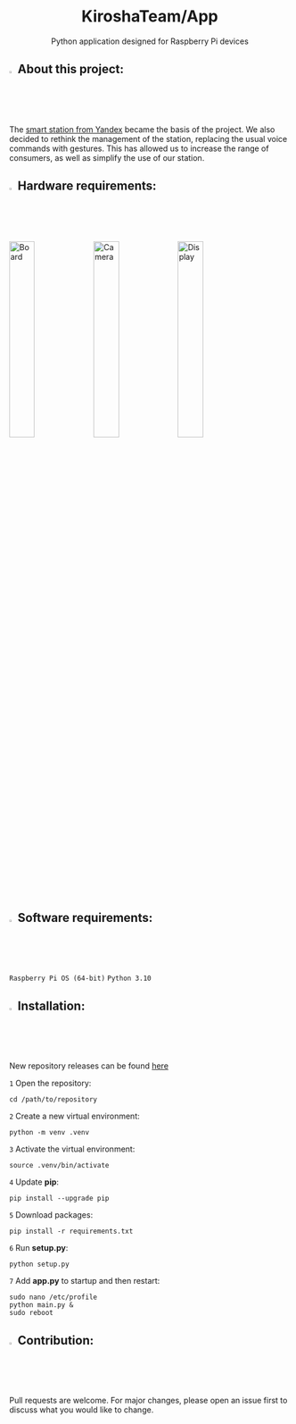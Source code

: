 <div align="center">
<h1>
    KiroshaTeam/App
</h1>
Python application designed for Raspberry Pi devices
</div>
<div>
<h2>
    <img src="https://media.discordapp.net/attachments/773798084479418389/1356951990814511324/info.png?ex=67ee6f85&is=67ed1e05&hm=e1740f9b9cb79ba5ec35c9fc308815ab9eb437bb2eaa59931e9a4cbdd285022e&=&format=webp&quality=lossless" alt="Info" style="width:2%">
    About this project:
</h2>
The <a href="https://alice.yandex.ru/station">smart station from Yandex</a> became the basis of the project. We also decided to rethink the management of the station, replacing the usual voice commands with gestures. This has allowed us to increase the range of consumers, as well as simplify the use of our station.
</div>
<div>
<h2>
    <img src="https://media.discordapp.net/attachments/773798084479418389/1356951991594778849/scanner-image.png?ex=67ee6f85&is=67ed1e05&hm=8992ceb409d51eea065d93e1fdbd80b174a3cf571590c9cd52b606076cf72bb0&=&format=webp&quality=lossless" alt="Hardware" style="width:2%">
    Hardware requirements:
</h2>
<img src="https://assets.raspberrypi.com/static/532b4c25752c4235d76cc41051baf9ab/9ff6b/877fb653-7b43-4931-9cee-977a22571f65_3b%2BAngle%2B2%2Brefresh.webp" alt="Board" style="width:30%"><img src="https://assets.raspberrypi.com/static/6a75fa481019db1ac6bca74e5192cb5b/9ff6b/ffa68a46-fd44-4995-9ad4-ac846a5563f1_Camera%2BV2%2BHero.webp" alt="Camera" style="width:30%"><img src="https://assets.raspberrypi.com/static/d93d3a26f4525829f55b34372cf65a5e/9ff6b/ZySo0K8jQArT0HDZ_TouchDisplay2desktop.webp" alt="Display" style="width:30%">
</div>
<div>
<h2>
    <img src="https://media.discordapp.net/attachments/773798084479418389/1356952020011188224/software-development1.png?ex=67ee6f8c&is=67ed1e0c&hm=05533707ce75a34dd803b3909eb4eeb7299d01074b0366e988562442e264e7e2&=&format=webp&quality=lossless" alt="Software" style="width:2%">
    Software requirements:
</h2>
</div>

``Raspberry Pi OS (64-bit)``
``Python 3.10``

<div>
<h2>
    <img src="https://media.discordapp.net/attachments/773798084479418389/1356951991246520480/down.png?ex=67ee6f85&is=67ed1e05&hm=dcf9e13db4156f3b5a8f062633fdc4beca58bf37ab85636d8566d31faaf5f2b2&=&format=webp&quality=lossless" alt="Download" style="width:2%">
    Installation:
</h2>
New repository releases can be found <a href="https://github.com/Kirosha-Team/App/releases">here</a>
</div>

`1` Open the repository:

    cd /path/to/repository
`2` Create a new virtual environment:

    python -m venv .venv
`3` Activate the virtual environment:
    
    source .venv/bin/activate
`4` Update **pip**:

    pip install --upgrade pip
`5` Download packages:
    
    pip install -r requirements.txt
`6` Run **setup.py**:
    
    python setup.py
`7` Add **app.py** to startup and then restart:
    
    sudo nano /etc/profile
    python main.py &
    sudo reboot
<div>
<h2>
    <img src="https://media.discordapp.net/attachments/773798084479418389/1356950282562441348/heart-Photoroom.png?ex=67ee6dee&is=67ed1c6e&hm=d4ecb6c4cfb100f682d95f263c7f4bbb87967c55140c92f1e12e837b57937872&=&format=webp&quality=lossless" alt="Heart" style="width:2%">
    Contribution:
</h2>
Pull requests are welcome. For major changes, please open an issue first
to discuss what you would like to change.
</div>